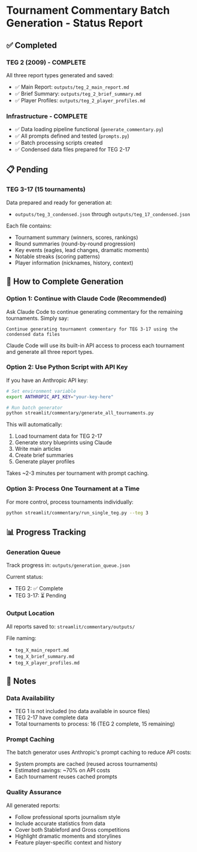 # Tournament Commentary Batch Generation - Status Report

## ✅ Completed

### TEG 2 (2009) - COMPLETE
All three report types generated and saved:
- ✅ Main Report: `outputs/teg_2_main_report.md`
- ✅ Brief Summary: `outputs/teg_2_brief_summary.md`
- ✅ Player Profiles: `outputs/teg_2_player_profiles.md`

### Infrastructure - COMPLETE
- ✅ Data loading pipeline functional (`generate_commentary.py`)
- ✅ All prompts defined and tested (`prompts.py`)
- ✅ Batch processing scripts created
- ✅ Condensed data files prepared for TEG 2-17

## 📋 Pending

### TEG 3-17 (15 tournaments)
Data prepared and ready for generation at:
- `outputs/teg_3_condensed.json` through `outputs/teg_17_condensed.json`

Each file contains:
- Tournament summary (winners, scores, rankings)
- Round summaries (round-by-round progression)
- Key events (eagles, lead changes, dramatic moments)
- Notable streaks (scoring patterns)
- Player information (nicknames, history, context)

## 🚀 How to Complete Generation

### Option 1: Continue with Claude Code (Recommended)
Ask Claude Code to continue generating commentary for the remaining tournaments. Simply say:

```
Continue generating tournament commentary for TEG 3-17 using the condensed data files
```

Claude Code will use its built-in API access to process each tournament and generate all three report types.

### Option 2: Use Python Script with API Key
If you have an Anthropic API key:

```bash
# Set environment variable
export ANTHROPIC_API_KEY="your-key-here"

# Run batch generator
python streamlit/commentary/generate_all_tournaments.py
```

This will automatically:
1. Load tournament data for TEG 2-17
2. Generate story blueprints using Claude
3. Write main articles
4. Create brief summaries
5. Generate player profiles

Takes ~2-3 minutes per tournament with prompt caching.

### Option 3: Process One Tournament at a Time
For more control, process tournaments individually:

```bash
python streamlit/commentary/run_single_teg.py --teg 3
```

## 📊 Progress Tracking

### Generation Queue
Track progress in: `outputs/generation_queue.json`

Current status:
- TEG 2: ✅ Complete
- TEG 3-17: ⏳ Pending

### Output Location
All reports saved to: `streamlit/commentary/outputs/`

File naming:
- `teg_X_main_report.md`
- `teg_X_brief_summary.md`
- `teg_X_player_profiles.md`

## 📝 Notes

### Data Availability
- TEG 1 is not included (no data available in source files)
- TEG 2-17 have complete data
- Total tournaments to process: 16 (TEG 2 complete, 15 remaining)

### Prompt Caching
The batch generator uses Anthropic's prompt caching to reduce API costs:
- System prompts are cached (reused across tournaments)
- Estimated savings: ~70% on API costs
- Each tournament reuses cached prompts

### Quality Assurance
All generated reports:
- Follow professional sports journalism style
- Include accurate statistics from data
- Cover both Stableford and Gross competitions
- Highlight dramatic moments and storylines
- Feature player-specific context and history
